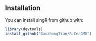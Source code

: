 ## Installation

You can install singR from github with:

``` r
library(devtools)
install_github("GanzhongTian/R.CenGMR")
```
